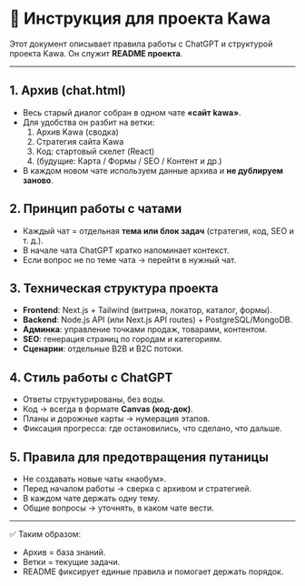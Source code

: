 # 📖 Инструкция для проекта Kawa

Этот документ описывает правила работы с ChatGPT и структурой проекта Kawa. Он служит **README проекта**.

---

## 1. Архив (chat.html)
- Весь старый диалог собран в одном чате **«сайт kawa»**.
- Для удобства он разбит на ветки:
  1. Архив Kawa (сводка)
  2. Стратегия сайта Kawa
  3. Код: стартовый скелет (React)
  4. (будущие: Карта / Формы / SEO / Контент и др.)
- В каждом новом чате используем данные архива и **не дублируем заново**.

## 2. Принцип работы с чатами
- Каждый чат = отдельная **тема или блок задач** (стратегия, код, SEO и т. д.).
- В начале чата ChatGPT кратко напоминает контекст.
- Если вопрос не по теме чата → перейти в нужный чат.

## 3. Техническая структура проекта
- **Frontend**: Next.js + Tailwind (витрина, локатор, каталог, формы).
- **Backend**: Node.js API (или Next.js API routes) + PostgreSQL/MongoDB.
- **Админка**: управление точками продаж, товарами, контентом.
- **SEO**: генерация страниц по городам и категориям.
- **Сценарии**: отдельные B2B и B2C потоки.

## 4. Стиль работы с ChatGPT
- Ответы структурированы, без воды.
- Код → всегда в формате **Canvas (код-док)**.
- Планы и дорожные карты → нумерация этапов.
- Фиксация прогресса: где остановились, что сделано, что дальше.

## 5. Правила для предотвращения путаницы
- Не создавать новые чаты «наобум».
- Перед началом работы → сверка с архивом и стратегией.
- В каждом чате держать одну тему.
- Общие вопросы → уточнять, в каком чате вести.

---

✅ Таким образом:
- Архив = база знаний.
- Ветки = текущие задачи.
- README фиксирует единые правила и помогает держать порядок.